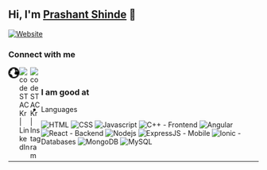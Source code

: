## Hi, I'm [Prashant Shinde][website] 👋

[![Website](https://img.shields.io/website?label=www.prashantshinde.in&style=for-the-badge&url=https%3A%2F%2Fwww.prashantshinde.in)](https://www.prashantshinde.in)

### Connect with me

[<img align="left" alt="codeSTACKr.com" width="22px" src="https://raw.githubusercontent.com/iconic/open-iconic/master/svg/globe.svg" />][website]
[<img align="left" alt="codeSTACKr | LinkedIn" width="22px" src="https://cdn.jsdelivr.net/npm/simple-icons@v3/icons/linkedin.svg" />][linkedin]
[<img align="left" alt="codeSTACKr | Instagram" width="22px" src="https://cdn.jsdelivr.net/npm/simple-icons@v3/icons/instagram.svg" />][instagram]

<br />

### I am good at

- Languages 
<img alt="HTML" width="20px" src="https://www.prashantshinde.in/assets/images/skills/html.png" />
<img alt="CSS" width="20px" src="https://www.prashantshinde.in/assets/images/skills/css.png" />
<img alt="Javascript" width="20px" src="https://www.prashantshinde.in/assets/images/skills/javascript.png" />
<img alt="C++" width="20px" src="https://www.prashantshinde.in/assets/images/skills/cpp.png" />
- Frontend 
<img alt="Angular" width="20px" src="https://www.prashantshinde.in/assets/images/skills/angular.png" />
<img alt="React" width="20px" src="https://www.prashantshinde.in/assets/images/skills/react.png" />
- Backend 
<img alt="Nodejs" width="20px" src="https://www.prashantshinde.in/assets/images/skills/nodejs.png" />
<img alt="ExpressJS" width="20px" src="https://www.prashantshinde.in/assets/images/skills/expressjs.png" />
- Mobile 
<img alt="Ionic" width="20px" src="https://www.prashantshinde.in/assets/images/skills/ionic.png" />
- Databases 
<img alt="MongoDB" width="20px" src="https://www.prashantshinde.in/assets/images/skills/mongo.png" />
<img alt="MySQL" width="20px" src="https://www.prashantshinde.in/assets/images/skills/mysql.png" />
<br />
<br />

---

[website]: https://www.prashantshinde.in
[instagram]: https://instagram.com/prashantns9
[linkedin]: https://linkedin.com/in/prashantns9
